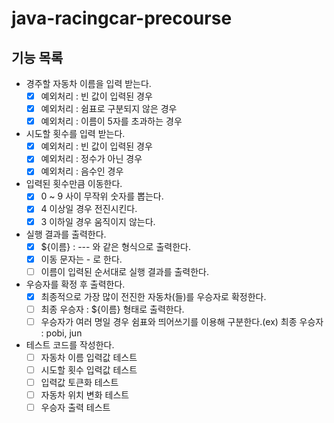 # java-racingcar-precourse

## 기능 목록

- 경주할 자동차 이름을 입력 받는다.
    - [x] 예외처리 : 빈 값이 입력된 경우
    - [x] 예외처리 : 쉼표로 구분되지 않은 경우
    - [x] 예외처리 : 이름이 5자를 초과하는 경우

- 시도할 횟수를 입력 받는다.
    - [x] 예외처리 : 빈 값이 입력된 경우
    - [x] 예외처리 : 정수가 아닌 경우
    - [x] 예외처리 : 음수인 경우

- 입력된 횟수만큼 이동한다.
    - [x] 0 ~ 9 사이 무작위 숫자를 뽑는다.
    - [x] 4 이상일 경우 전진시킨다.
    - [x] 3 이하일 경우 움직이지 않는다.

- 실행 결과를 출력한다.
    - [x] ${이름} : --- 와 같은 형식으로 출력한다.
    - [x] 이동 문자는 - 로 한다.
    - [ ] 이름이 입력된 순서대로 실행 결과를 출력한다.

- 우승자를 확정 후 출력한다.
    - [x] 최종적으로 가장 많이 전진한 자동차(들)를 우승자로 확정한다.
    - [ ] 최종 우승자 : ${이름} 형태로 출력한다.
    - [ ] 우승자가 여러 명일 경우 쉼표와 띄어쓰기를 이용해 구분한다.(ex) 최종 우승자 : pobi, jun

- 테스트 코드를 작성한다.
    - [ ] 자동차 이름 입력값 테스트
    - [ ] 시도할 횟수 입력값 테스트
    - [ ] 입력값 토큰화 테스트
    - [ ] 자동차 위치 변화 테스트
    - [ ] 우승자 출력 테스트
